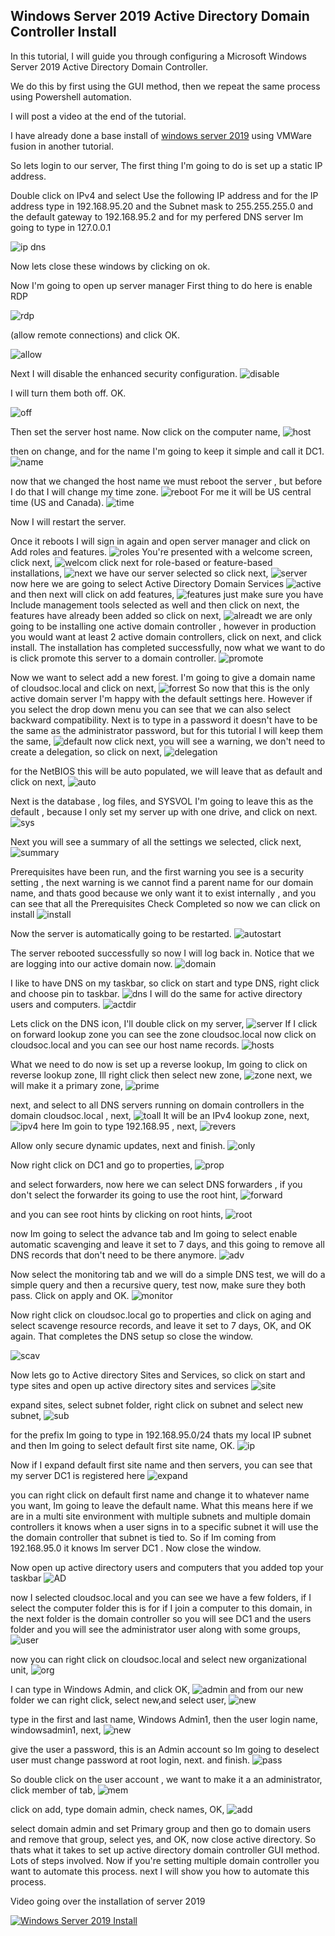 Windows Server 2019 Active Directory Domain Controller Install
---

In this tutorial, I will guide you through configuring a Microsoft Windows Server 2019 Active Directory Domain Controller.

We do this by first using the GUI method, then we repeat the same process using Powershell automation.

I will post a video at the end of the tutorial.

I have already done a base install of [windows server 2019](https://cloudsoc961429112.wordpress.com/windows-server/) using VMWare fusion in another tutorial.

So lets login to our server, The first thing I'm going to do is set up a static IP address.

Double click on IPv4 and select Use the following IP address and for the IP address type in 192.168.95.20 and the Subnet mask to 255.255.255.0 and the default gateway to 192.168.95.2 and for my perfered DNS server Im going to type in 127.0.0.1

![ip dns](/images/1.png)

Now lets close these windows by clicking on ok.

Now I'm going to open up server manager
First thing to do here is enable RDP

![rdp](/images/3.png)


 (allow remote connections) and click OK.

![allow](/images/2.png)

  Next I will disable the enhanced security configuration.
![disable](/images/4.png)

  I will turn them both off. OK.

  ![off](/images/6.png)

  Then set the server host name. Now click on the computer name,
![host](/images/7.png)

then on change, and for the name I'm going to keep it simple and call it DC1.
![name](/images/8.png)

now that we changed the host name we must reboot the server , but before I do that I will change my time zone.
![reboot](/images/9.png)
For me it will be US central time (US and Canada).
![time](/images/10.png)

Now I will restart the server.

Once it reboots I will sign in again and open server manager and click on Add roles and features.
![roles](/images/11.png)
You're presented with a welcome screen, click next,
![welcom](/images/12.png)
click next for role-based or feature-based installations,
![next](/images/13.png)
we have our server selected so click next,
![server](/images/14.png)
now here we are going to select Active Directory Domain Services
![active](/images/15.png)
and then next will click on add features,
![features](/images/16.png)
just make sure you have Include management tools selected as well
and then click on next, the features have already been added so click on next,
![alreadt](/images/17.png)
we are only going to be installing one active domain controller , however in production you would want at least 2 active domain controllers, click on next, and click install. The installation has completed successfully, now what we want to do is click  promote this server to a domain controller.
![promote](/images/18.png)

Now we want to select add a new forest. I'm going to give a domain name of cloudsoc.local and click on next,
![forrest](/images/19.png)
So now that this is the only active domain server I'm happy with the default settings here. However if you select the drop down menu you can see that we can also select backward compatibility. Next is to type in a password it doesn't have to be the same as the administrator password, but for this tutorial I will keep them the same,
![default](/images/20.png)
now click next, you will see a warning, we don't need to create a delegation, so click on next,
![delegation](/images/21.png)

for the NetBIOS this will be auto populated, we will leave that as default and click on next,
![auto](/images/22.png)

Next is the database , log files, and SYSVOL I'm going to leave this as the default , because I only set my server up with one drive, and click on next.
![sys](/images/23.png)

Next you will see a summary of all the settings we selected, click next,
![summary](/images/24.png)

Prerequisites have been run, and the first warning you see is a security setting , the next warning is we cannot find a  parent name for our domain name, and thats good because we only want it to exist internally , and you can see that all the Prerequisites Check Completed so now we can click on install
![install](/images/25.png)

Now the server is automatically going to be restarted.
![autostart](/images/26.png)

The server rebooted successfully so now I will log back in. Notice that we are logging into our active domain now.
![domain](/images/27.png)

I like to have DNS on my taskbar, so click on start and type DNS, right click and choose pin to taskbar.
![dns](/images/28.png)
I will do the same for active directory users and computers.
![actdir](/images/29.png)

Lets click on the DNS icon, I'll double click on my server,
![server](/images/30.png)
If I click on forward lookup zone you can see the zone cloudsoc.local now click on cloudsoc.local and you can see our host name records.
![hosts](/images/31.png)

What we need to do now is set up a reverse lookup, Im going to click on reverse lookup zone, Ill right click then select new zone,
![zone](/images/32.png)
next, we will make it a primary zone,
![prime](/images/33.png)

next, and select to all DNS servers running on domain controllers in the domain cloudsoc.local , next,
![toall](/images/34.png)
It will be an IPv4 lookup zone, next,
![ipv4](/images/35.png)
here Im goin to type 192.168.95  , next,
![revers](/images/36.png)

Allow only secure dynamic updates, next and finish.
![only](/images/37.png)

Now right click on DC1 and go to properties,
![prop](/images/38.png)

and select forwarders, now here we can select DNS forwarders , if you don't select the forwarder its going to use the root hint,
![forward](/images/39.png)

and you can see root hints by clicking on root hints,
![root](/images/40.png)

now Im going to select the advance tab and Im going to select enable automatic scavenging and leave it set to 7 days, and this going to remove all DNS records that don't need to be there anymore.
![adv](/images/41.png)

Now select the monitoring tab and we will do a simple DNS test, we will do a simple query and then a recursive query, test now, make sure they both pass. Click on apply and OK.
![monitor](/images/42.png)

Now right click on cloudsoc.local go to properties and click on aging and select scavenge resource records, and leave it set to 7 days, OK, and OK again. That completes the DNS setup so close the window.

![scav](/images/43.png)

Now lets go to Active directory Sites and Services, so click on start and type sites and open up active directory sites and services
![site](/images/44.png)

expand sites, select subnet folder, right click on subnet and select new subnet,
![sub](/images/45.png)

for the prefix Im going to type in 192.168.95.0/24 thats my local IP subnet  and then Im going to select default first site name, OK.
![ip](/images/46.png)

Now if I expand default first site name and then servers, you can see that my server DC1 is registered here
![expand](/images/47.png)

you can right click on default first name and change it to whatever name you want, Im going to leave the default name. What this means here if we are in a multi site environment with multiple subnets and multiple domain controllers it knows when a user signs in to a specific subnet it will use the the domain controller that subnet is tied to. So if Im coming from 192.168.95.0 it knows Im server DC1 . Now close the window.

Now open up active directory users and computers that you added top your taskbar
![AD](/images/48.png)

now I selected cloudsoc.local and you can see we have a few folders, if I select the computer folder this is for if I join a computer to this domain, in the next folder is the domain controller so you will see DC1 and the users folder and you will see the administrator user along with some groups,
![user](/images/49.png)

now you can right click on cloudsoc.local and select new organizational unit,
![org](/images/50.png)

I can type in Windows Admin, and click OK,
![admin](/images/51.png)
and from our new folder we can right click, select new,and select user,
![new](/images/52.png)

type in the first and last name, Windows Admin1, then the user login name, windowsadmin1, next,
![new](/images/53.png)

 give the user a password, this is an Admin account so Im going to deselect user must change password at root login, next. and finish.
![pass](/images/54.png)

So double click on the user account , we want to make it a an administrator, click member of tab,
![mem](/images/55.png)

click on add, type domain admin, check names, OK,
![add](/images/56.png)


select domain admin and set Primary group and then go to domain users and remove that group, select yes, and OK, now close active directory. So thats what it takes to set up active directory domain controller GUI method. Lots of steps involved. Now if you're setting multiple domain controller you want to automate this process. next I will show you how to automate this process.  


Video going over the installation of server 2019  

[![Windows Server 2019 Install ](https://res.cloudinary.com/marcomontalbano/image/upload/v1627411032/video_to_markdown/images/youtube--6uoj5dACSeU-c05b58ac6eb4c4700831b2b3070cd403.jpg)](https://youtu.be/6uoj5dACSeU "Windows Server 2019 Install ")   
